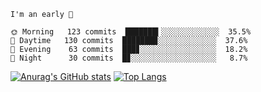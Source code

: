<!--START_SECTION:productive-box-in-readme-->
```text
I'm an early 🐥

🌞 Morning   123 commits  ███████▍░░░░░░░░░░░░░  35.5%
🌆 Daytime   130 commits  ███████▉░░░░░░░░░░░░░  37.6%
🌃 Evening    63 commits  ███▊░░░░░░░░░░░░░░░░░  18.2%
🌚 Night      30 commits  █▊░░░░░░░░░░░░░░░░░░░   8.7%
```
<!--END_SECTION:productive-box-in-readme-->
[![Anurag's GitHub stats](https://github-readme-stats.vercel.app/api?username=tykealy&count_private=true&theme=vue-light&show_icons=true)](https://github.com/anuraghazra/github-readme-stats)
[![Top Langs](https://github-readme-stats.vercel.app/api/top-langs/?username=tykealy&layout=compact&theme=vue-light&langs_count=8)](https://github.com/anuraghazra/github-readme-stats)

